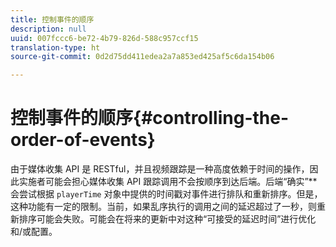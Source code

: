 ```yaml
---
title: 控制事件的顺序
description: null
uuid: 007fccc6-be72-4b79-826d-588c957ccf15
translation-type: ht
source-git-commit: 0d2d75dd411edea2a7a853ed425af5c6da154b06

---
```



# 控制事件的顺序{#controlling-the-order-of-events}

由于媒体收集 API 是 RESTful，并且视频跟踪是一种高度依赖于时间的操作，因此实施者可能会担心媒体收集 API 跟踪调用不会按顺序到达后端。后端“确实”**&#x200B;会尝试根据 `playerTime` 对象中提供的时间戳对事件进行排队和重新排序。但是，这种功能有一定的限制。当前，如果乱序执行的调用之间的延迟超过了一秒，则重新排序可能会失败。可能会在将来的更新中对这种“可接受的延迟时间”进行优化和/或配置。
